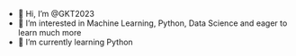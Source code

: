 - 👋 Hi, I’m @GKT2023
- 👀 I’m interested in Machine Learning, Python, Data Science and eager to learn much more
- 🌱 I’m currently learning Python

<!---
GKT2023/GKT2023 is a ✨ special ✨ repository because its `README.md` (this file) appears on your GitHub profile.
You can click the Preview link to take a look at your changes.
--->
